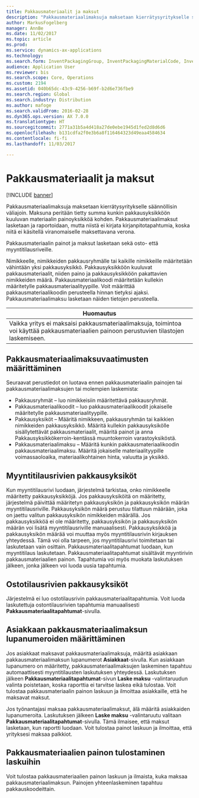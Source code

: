 ```yaml
---
title: Pakkausmateriaalit ja maksut
description: "Pakkausmateriaalimaksuja maksetaan kierrätysyritykselle säännöllisin väliajoin. Maksuna peritään tietty summa kunkin pakkausyksikköön kuuluvan materiaalin painoyksikköä kohden. Pakkausmateriaalimaksut lasketaan ja raportoidaan, mutta niistä ei kirjata kirjanpitotapahtumia, koska niitä ei käsitellä viranomaiselle maksettavana verona."
author: MarkusFogelberg
manager: AnnBe
ms.date: 11/02/2017
ms.topic: article
ms.prod: 
ms.service: dynamics-ax-applications
ms.technology: 
ms.search.form: InventPackagingGroup, InventPackagingMaterialCode, InventPackagingMaterialFee, InventPackagingMaterialTrans, InventPackagingMaterialTransPurch, InventPackagingUnit
audience: Application User
ms.reviewer: bis
ms.search.scope: Core, Operations
ms.custom: 2194
ms.assetid: 040b65dc-43c9-4256-b69f-b2d6e736fbe9
ms.search.region: Global
ms.search.industry: Distribution
ms.author: mafoge
ms.search.validFrom: 2016-02-28
ms.dyn365.ops.version: AX 7.0.0
ms.translationtype: HT
ms.sourcegitcommit: 2771a31b5a4d418a27de0ebe1945d1fed2d8d6d6
ms.openlocfilehash: b131cdfa2f0e3b6a8f116464323d49eaa4584634
ms.contentlocale: fi-fi
ms.lasthandoff: 11/03/2017

---
```


# <a name="packing-materials-and-fees"></a>Pakkausmateriaalit ja maksut

[!INCLUDE [banner](../includes/banner.md)]

Pakkausmateriaalimaksuja maksetaan kierrätysyritykselle säännöllisin väliajoin. Maksuna peritään tietty summa kunkin pakkausyksikköön kuuluvan materiaalin painoyksikköä kohden. Pakkausmateriaalimaksut lasketaan ja raportoidaan, mutta niistä ei kirjata kirjanpitotapahtumia, koska niitä ei käsitellä viranomaiselle maksettavana verona.

Pakkausmateriaalin painot ja maksut lasketaan sekä osto- että myyntitilausriveille.

Nimikkeelle, nimikkeiden pakkausryhmälle tai kaikille nimikkeille määritetään vähintään yksi pakkausyksikkö. Pakkausyksikköön kuuluvat pakkausmateriaalit, niiden paino ja pakkausyksikköön pakattavien nimikkeiden määrä. Pakkausmateriaalikoodi määritetään kullekin määritetylle pakkausmateriaalityypille. Voit määrittää pakkausmateriaalikoodin perusteella hinnan tietyksi ajaksi. Pakkausmateriaalimaksu lasketaan näiden tietojen perusteella.

| **Huomautus**                                                                                                                                             |
|------------------------------------------------------------------------------------------------------------------------------------------------------|
| Vaikka yritys ei maksaisi pakkausmateriaalimaksuja, toimintoa voi käyttää pakkausmateriaalien painoon perustuvien tilastojen laskemiseen. |

## <a name="setup-requirements-for-packing-material-fees"></a>Pakkausmateriaalimaksuvaatimusten määrittäminen
Seuraavat perustiedot on luotava ennen pakkausmateriaalin painojen tai pakkausmateriaalimaksujen tai molempien laskemista:

-   Pakkausryhmät – luo nimikkeisiin määritettävä pakkausryhmät.
-   Pakkausmateriaalikoodit – luo pakkausmateriaalikoodit jokaiselle määritetylle pakkausmateriaalityypille.
-   Pakkausyksiköt – Määritä nimikkeen, pakkausryhmän tai kaikkien nimikkeiden pakkausyksikkö. Määritä kullekin pakkausyksikölle sisällytettävät pakkausmateriaalit, määritä painot ja anna Pakkausyksikkökerroin-kentässä muuntokerroin varastoyksiköstä.
-   Pakkausmateriaalimaksu – Määritä kunkin pakkausmateriaalikoodin pakkausmateriaalimaksu. Määritä jokaiselle materiaalityypille voimassaoloaika, materiaalikohtainen hinta, valuutta ja yksikkö.

## <a name="packing-units-on-sales-order-lines"></a>Myyntitilausrivien pakkausyksiköt
Kun myyntitilausrivi luodaan, järjestelmä tarkistaa, onko nimikkeelle määritetty pakkausyksikköjä. Jos pakkausyksiköitä on määritetty, järjestelmä päivittää määritetyn pakkausyksikön ja pakkausyksikön määrän myyntitilausriville. Pakkausyksikön määrä perustuu tilattuun määrään, joka on jaettu valitun pakkausyksikön nimikkeiden määrällä. Jos pakkausyksikköä ei ole määritetty, pakkausyksikön ja pakkausyksikön määrän voi lisätä myyntitilausriville manuaalisesti. Pakkausyksikköä ja pakkausyksikön määrää voi muuttaa myös myyntitilausrivin kirjauksen yhteydessä. Tämä voi olla tarpeen, jos myyntitilausrivi toimitetaan tai laskutetaan vain osittain. Pakkausmateriaalitapahtumat luodaan, kun myyntitilaus laskutetaan. Pakkausmateriaalitapahtumat sisältävät myyntirivin pakkausmateriaalien painon. Tapahtumia voi myös muokata laskutuksen jälkeen, jonka jälkeen voi luoda uusia tapahtumia.

## <a name="packing-units-on-purchase-order-lines"></a>Ostotilausrivien pakkausyksiköt
Järjestelmä ei luo ostotilausrivin pakkausmateriaalitapahtumia. Voit luoda laskutettuja ostontilausrivien tapahtumia manuaalisesti **Pakkausmateriaalitapahtumat**-sivulla.

## <a name="set-up-customer-packaging-material-fee-license-numbers"></a>Asiakkaan pakkausmateriaalimaksun lupanumeroiden määrittäminen
Jos asiakkaat maksavat pakkausmateriaalimaksuja, määritä asiakkaan pakkausmateriaalimaksun lupanumerot **Asiakkaat**-sivulla. Kun asiakkaan lupanumero on määritetty, pakkausmateriaalimaksujen laskeminen tapahtuu automaattisesti myyntitilausten laskutuksen yhteydessä. Laskutuksen jälkeen **Pakkausmateriaalitapahtumat**-sivun **Laske maksu** -valintaruudun valinta poistetaan, koska raporttia ei tarvitse laskea eikä tulostaa. Voit tulostaa pakkausmateriaalin painon laskuun ja ilmoittaa asiakkaille, että he maksavat maksut. 

Jos työnantajasi maksaa pakkausmateriaalimaksut, älä määritä asiakkaiden lupanumeroita. Laskutuksen jälkeen **Laske maksu** -valintaruutu valitaan **Pakkausmateriaalitapahtumat**-sivulla. Tämä ilmaisee, että maksut lasketaan, kun raportti luodaan. Voit tulostaa painot laskuun ja ilmoittaa, että yrityksesi maksaa palkkiot.

## <a name="print-packaging-material-weights-on-invoices"></a>Pakkausmateriaalien painon tulostaminen laskuihin
Voit tulostaa pakkausmateriaalien painon laskuun ja ilmaista, kuka maksaa pakkausmateriaalimaksun. Painojen yhteenlaskeminen tapahtuu pakkauskoodeittain.






